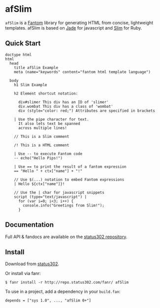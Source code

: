 # afSlim

`afSlim` is a [Fantom](http://fantom.org/) library for generating HTML from concise, lightweight templates. afSlim is based on [Jade](http://jade-lang.com/) for javascript and [Slim](http://slim-lang.com/) for Ruby.



## Quick Start

    doctype html
    html
      head
        title afSlim Example
        meta (name="keywords" content="fantom html template language")

      body
        h1 Slim Example

        h2 Element shortcut notation:

          div#slimer This div has an ID of 'slimer'
          div.wombat This div has a class of 'wombat'
          div (style="color: red;") Attributes are specified in brackets

        | Use the pipe character for text.
          It also lets text be spanned
          across multiple lines!

        // This is a Slim comment

        /! This is a HTML comment

        | Use -- to execute Fantom code
        -- echo("Hello Pips!")

        | Use == to print the result of a fantom expression
        == "Hello " + ctx["name"] + "!"

        // Use $(...) notation to embed Fantom expressions
        | Hello ${ctx["name"]}!

        // Use the | char for javascript snippets
        script (type="text/javascript") |
          for (var i=0; i<3; i++) {
            console.info("Greetings from Slim!");
          }



## Documentation

Full API & fandocs are available on the [status302 repository](http://repo.status302.com/doc/afSlim/#overview).



## Install

Download from [status302](http://repo.status302.com/browse/afSlim).

Or install via fanr:

    $ fanr install -r http://repo.status302.com/fanr/ afSlim

To use in a project, add a dependency in your `build.fan`:

    depends = ["sys 1.0", ..., "afSlim 0+"]
